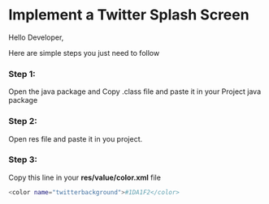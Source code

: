
Implement a Twitter Splash Screen
===============
Hello Developer,

Here are simple steps you just need to follow

### Step 1:
Open the java  package and Copy .class file and paste it in your Project java package

### Step 2: 
Open res file and paste it in you project.

### Step 3:

Copy this line in your **res/value/color.xml** file

```sh   
<color name="twitterbackground">#1DA1F2</color>
```


       

